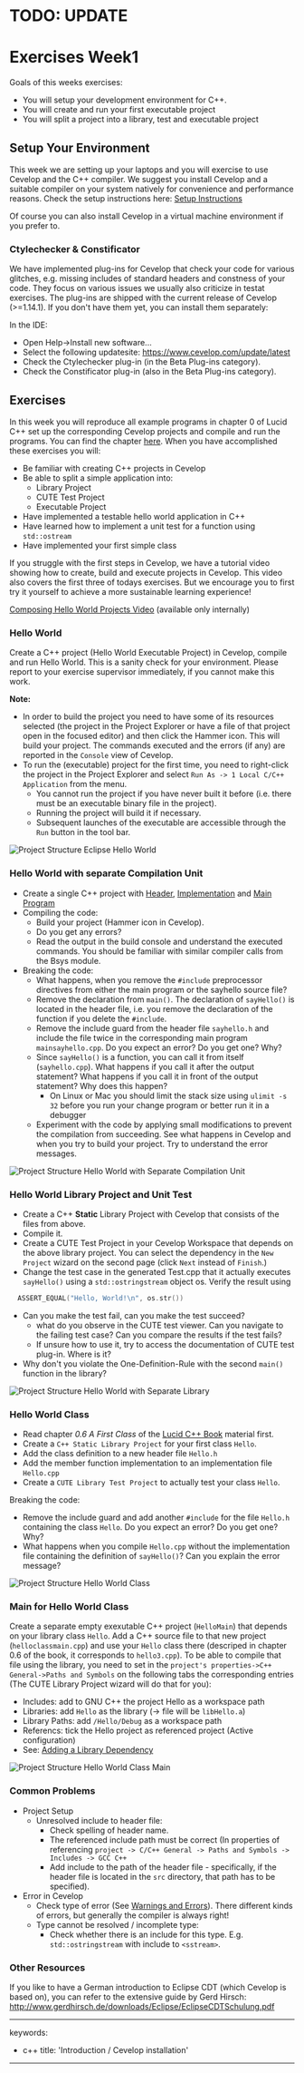 # TODO: UPDATE

# Exercises Week1

Goals of this weeks exercises:

* You will setup your development environment for C++.
* You will create and run your first executable project
* You will split a project into a library, test and executable project

## Setup Your Environment

This week we are setting up your laptops and you will exercise to use Cevelop and the C++ compiler. We suggest you install Cevelop and a suitable compiler on your system natively for convenience and performance reasons. Check the setup instructions here: [Setup Instructions](https://gitlab.dev.ifs.hsr.ch/lehre/cxx/cpl/-/wikis/Development-Environment)

Of course you can also install Cevelop in a virtual machine environment if you prefer to.

### Ctylechecker & Constificator

We have implemented plug-ins for Cevelop that check your code for various glitches, e.g. missing includes of standard headers and constness of your code. They focus on various issues we usually also criticize in testat exercises. The plug-ins are shipped with the current release of Cevelop (>=1.14.1). If you don't have them yet, you can install them separately:

In the IDE:

  - Open Help->Install new software...
  - Select the following updatesite: https://www.cevelop.com/update/latest
  - Check the Ctylechecker plug-in (in the Beta Plug-ins category).
  - Check the Constificator plug-in (also in the Beta Plug-ins category).

## Exercises

In this week you will reproduce all example programs in chapter 0 of Lucid C++ set up the corresponding Cevelop projects and compile and run the programs. You can find the chapter [here](https://gitlab.dev.ifs.hsr.ch/psommerl/cpp-module/wikis/Lucid-C---Book). When you have accomplished these exercises you will:

 - Be familiar with creating C++ projects in Cevelop
 - Be able to split a simple application into:
   - Library Project
   - CUTE Test Project
   - Executable Project
 - Have implemented a testable hello world application in C++
 - Have learned how to implement a unit test for a function using `std::ostream`
 - Have implemented your first simple class


If you struggle with the first steps in Cevelop, we have a tutorial video showing how to create, build and execute projects in Cevelop. This video also covers the first three of todays exercises. But we encourage you to first try it yourself to achieve a more sustainable learning experience!

[Composing Hello World Projects Video](https://skripte.hsr.ch/Informatik/Fachbereich/C++/CPl/Videos/1.%20composing%20hello%20world%20projects.mp4) (available only internally)

### Hello World

Create a C++ project (Hello World Executable Project) in Cevelop, compile and run Hello World. This is a sanity check for your environment. Please report to your exercise supervisor immediately, if you cannot make this work.

**Note:**

  - In order to build the project you need to have some of its resources selected (the project in the Project Explorer or have a file of that project open in the focused editor) and then click the Hammer icon. This will build your project. The commands executed and the errors (if any) are reported in the `Console` view of Cevelop.
  - To run the (executable) project for the first time, you need to right-click the project in the Project Explorer and select `Run As -> 1 Local C/C++ Application` from the menu.
    - You cannot run the project if you have never built it before (i.e. there must be an executable binary file in the project).
    - Running the project will build it if necessary.
    - Subsequent launches of the executable are accessible through the `Run` button in the tool bar.

![Project Structure Eclipse Hello World](images/0_project_structure_eclipse_hw.png)

### Hello World with separate Compilation Unit

  - Create a single C++ project with [Header](week01/exercise_templates/sayhello.h), [Implementation](week01/exercise_templates/sayhello.cpp) and [Main Program](week01/exercise_templates/mainsayhello.cpp)
  - Compiling the code:
    - Build your project (Hammer icon in Cevelop).
    - Do you get any errors?
    - Read the output in the build console and understand the executed commands. You should be familiar with similar compiler calls from the Bsys module.
  - Breaking the code:
    - What happens, when you remove the `#include` preprocessor directives from either the main program or the sayhello source file?
    - Remove the declaration  from `main()`. The declaration of `sayHello()` is located in the header file, i.e. you remove the declaration of the function if you delete the `#include`.
    - Remove the include guard from the header file `sayhello.h` and include the file twice in the corresponding main program `mainsayhello.cpp`. Do you expect an error? Do you get one? Why?
    - Since `sayHello()` is a function, you can call it from itself (`sayhello.cpp`). What happens if you call it after the output statement? What happens if you call it in front of the output statement? Why does this happen?
      -  On Linux or Mac you should limit the stack size using `ulimit -s 32` before you run your change program or better run it in a debugger
    - Experiment with the code by applying small modifications to prevent the compilation from succeeding. See what happens in Cevelop and when you try to build your project. Try to understand the error messages.


![Project Structure Hello World with Separate Compilation Unit](images/1_project_structure_separate_compilation_unit.png)

### Hello World Library Project and Unit Test

  - Create a C++ **Static** Library Project with Cevelop that consists of the files from above.
  - Compile it.
  - Create a CUTE Test Project in your Cevelop Workspace that depends on the above library project. You can select the dependency in the `New Project` wizard on the second page (click `Next` instead of `Finish`.)
  - Change the test case in the generated Test.cpp that it actually executes `sayHello()` using a `std::ostringstream` object os. Verify the result using 

```cpp
  ASSERT_EQUAL("Hello, World!\n", os.str())
```

  - Can you make the test fail, can you make the test succeed?
    - what do you observe in the CUTE test viewer. Can you navigate to the failing test case? Can you compare the results if the test fails?
    - If unsure how to use it, try to access the documentation of CUTE test plug-in. Where is it?
  - Why don't you violate the One-Definition-Rule with the second `main()` function in the library?


![Project Structure Hello World with Separate Library](images/2_project_structure_separate_library.png)

### Hello World Class

  - Read chapter *0.6 A First Class* of the [Lucid C++ Book](https://gitlab.dev.ifs.hsr.ch/psommerl/cpp-module/wikis/Lucid-C---Book) material first.
  - Create a `C++ Static Library Project` for your first class `Hello`.
  - Add the class definition to a new header file `Hello.h`
  - Add the member function implementation to an implementation file `Hello.cpp`
  - Create a `CUTE Library Test Project` to actually test your class `Hello`.

Breaking the code:
  - Remove the include guard and add another `#include` for the file `Hello.h` containing the class `Hello`. Do you expect an error? Do you get one? Why?
  - What happens when you compile `Hello.cpp` without the implementation file containing the definition of `sayHello()`? Can you explain the error message?


![Project Structure Hello World Class](images/3_project_structure_hello_class_test.png)

### Main for Hello World Class

Create a separate empty exexutable C++ project (`HelloMain`) that depends on your library class `Hello`. Add a C++ source file to that new project (`helloclassmain.cpp`) and use your `Hello` class there (descriped in chapter 0.6 of the book, it corresponds to `hello3.cpp`). To be able to compile that file using the library, you need to set in the `project's properties->C++ General->Paths and Symbols` on the following tabs the corresponding entries (The CUTE Library Project wizard will do that for you):

  - Includes: add to GNU C++ the project Hello as a workspace path
  - Libraries: add `Hello` as the library (-> file will be `libHello.a`)
  - Library Paths: add `/Hello/Debug` as a workspace path
  - Referencs: tick the Hello project as referenced project (Active configuration) 
  - See: [Adding a Library Dependency](https://gitlab.dev.ifs.hsr.ch/psommerl/cpp-module/wikis/Adding-a-Library-Dependency)


![Project Structure Hello World Class Main](images/4_project_structure_hello_class_main.png)


### Common Problems

 - Project Setup
    - Unresolved include to header file:
      - Check spelling of header name.
      - The referenced include path must be correct (In properties of referencing `project -> C/C++ General -> Paths and Symbols -> Includes -> GCC C++` 
      - Add include to the path of the header file - specifically, if the header file is located in the `src` directory, that path has to be specified).
  - Error in Cevelop
      - Check type of error (See [Warnings and Errors](https://gitlab.dev.ifs.hsr.ch/psommerl/cpp-module/wikis/warnings_and_errors_in_cevelop)). There different kinds of errors, but generally the compiler is always right!
      - Type cannot be resolved / incomplete type:
          -  Check whether there is an include for this type. E.g. `std::ostringstream` with include to `<sstream>`.

### Other Resources

If you like to have a German introduction to Eclipse CDT (which Cevelop is based on), you can refer to the extensive guide by Gerd Hirsch: http://www.gerdhirsch.de/downloads/Eclipse/EclipseCDTSchulung.pdf

---
keywords:
- c++
title: 'Introduction / Cevelop installation'
---
